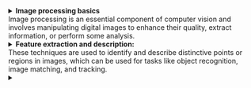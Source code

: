 <details>
<summary>
<b>Image processing basics</b>
<br>Image processing is an essential component of computer vision and involves manipulating digital images to enhance their quality, extract information, or perform some analysis.
</summary>

## Image representation and formats:
Digital images can be represented in various formats, such as grayscale, RGB, and HSV. Grayscale images have a single channel representing the intensity of light, while RGB images have three channels (red, green, and blue) that combine to create a wide range of colors. HSV (hue, saturation, value) is another color space that separates color information (hue) from the intensity (value) and saturation, making it easier to work with in some applications.

## Image filtering:
Image filters are used to perform various operations, such as smoothing, sharpening, or removing noise. Common filters include:

- Gaussian filter: A low-pass filter that smooths the image by blurring it with a Gaussian function. It helps reduce noise and smoothen out textures.
- Median filter: A non-linear filter that replaces each pixel's value with the median value of the neighboring pixels. It's particularly effective in removing salt-and-pepper noise while preserving edges.
- Laplacian filter: A second-order derivative filter that highlights regions with rapid intensity changes, often used for edge detection or image sharpening.

## Edge detection:
Edges are significant local changes in pixel intensity and represent object boundaries. Common edge detection techniques include:

- Canny edge detector: A multi-stage edge detection algorithm that involves smoothing, calculating gradients, non-maximum suppression, and thresholding with hysteresis. It produces thin, well-connected edges.
- Sobel operator: A pair of 3x3 convolution kernels that approximate the gradient of the image intensity in the horizontal and vertical directions. The magnitude of the gradient helps identify the edges.
- Prewitt operator: Similar to the Sobel operator, but with slightly different convolution kernels.

## Image transformation:
Image transformations involve changing the spatial arrangement of pixels in an image. Common transformations include:

- Scaling: Changing the size of the image by increasing or decreasing the number of pixels. Interpolation techniques like nearest-neighbor, bilinear, and bicubic are used to estimate the values of new pixels.
- Rotation: Rotating the image around a specified point by a given angle. This operation requires resampling the image and can cause aliasing artifacts.
- Translation: Shifting the image by a certain amount in the x and y directions. This operation can be used for tasks like image alignment or registration. 
</details>

<details>
<summary>
<b>Feature extraction and description:</b>
<br>These techniques are used to identify and describe distinctive points or regions in images, which can be used for tasks like object recognition, image matching, and tracking.
</summary>

## Histogram of Oriented Gradients (HOG):
HOG is a feature descriptor that captures the distribution of local intensity gradients in an image. It divides the image into small cells, computes the gradient histogram for each cell, and normalizes the histograms using overlapping blocks. HOG features are robust to changes in illumination and pose. They are widely used for object detection, particularly for human detection.

### Advantages:
- Robust to changes in illumination and pose
- Effective for detecting objects with a well-defined shape

### Limitations:
- Sensitive to changes in scale and rotation
- May not perform well for textureless objects

## Scale-Invariant Feature Transform (SIFT):
SIFT is a keypoint detector and descriptor that is invariant to image scale, rotation, and partially invariant to changes in illumination and viewpoint. The algorithm detects keypoints by identifying local extrema in the Difference of Gaussians (DoG) scale-space, assigns orientations, and computes a 128-dimensional descriptor based on gradient histograms.

### Advantages:
- Invariant to scale, rotation, and partially invariant to illumination and viewpoint changes
- Highly distinctive descriptors

### Limitations:
- Relatively slow and computationally expensive
- May not perform well in real-time applications

## Speeded Up Robust Features (SURF):
SURF is an improvement over SIFT that aims to be faster and more efficient while maintaining similar performance. It uses integral images to speed up the computation of the Hessian matrix for scale-space extrema detection and employs a simple descriptor based on Haar wavelets.

### Advantages:
- Faster and more efficient than SIFT
- Invariant to scale, rotation, and partially invariant to illumination and viewpoint changes

### Limitations:
- Less distinctive than SIFT descriptors
- Still slower than some other modern feature extraction techniques

## Binary Robust Invariant Scalable Keypoints (BRISK):
BRISK is a binary descriptor that is fast and rotation-invariant. It detects keypoints using a scale-space FAST (Features from Accelerated Segment Test) corner detector and computes the descriptor by comparing the intensities of pairs of pixels in a circular pattern around the keypoint.

### Advantages:
- Fast and computationally efficient
- Rotation-invariant and partially scale-invariant

### Limitations:
- Less distinctive than SIFT and SURF descriptors
- Not fully scale-invariant

## ORiented BRIef (ORB):
ORB is another fast binary descriptor that combines the FAST keypoint detector and the BRIEF descriptor. It adds a rotation-invariant property to BRIEF by steering the descriptor based on the keypoint's orientation, estimated using intensity centroid.

### Advantages:
- Fast and computationally efficient
- Rotation-invariant and partially scale-invariant

### Limitations:
- Less distinctive than SIFT and SURF descriptors
- Not fully scale-invariant
</details>


<details>
<summary>
<b></b>
<br>
</summary>


</details>
